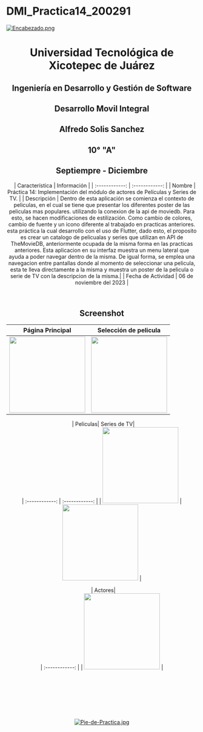 # DMI_Practica14_200291

[![Encabezado.png](https://i.postimg.cc/PJKtvHNC/Encabezado.png)](https://postimg.cc/K3kXCdPb)

<div align="center">
  
# Universidad Tecnológica de Xicotepec de Juárez

## Ingeniería en Desarrollo y Gestión de Software

## Desarrollo Movil Integral

## Alfredo Solis Sanchez
 
## 10° "A"

## Septiempre - Diciembre


&nbsp;
&nbsp;
|  Característica |  Información |
| :------------: | :------------: |
| Nombre  |  Práctica 14: Implementación del módulo de actores de Películas y Series de TV. |
| Descripción  | Dentro de esta aplicación se comienza el contexto de peliculas, en el cual se tiene que presentar los diferentes poster de las peliculas mas populares. utilizando la conexion de la api de moviedb. Para esto, se hacen modificaciones de estilización. Como cambio de colores, cambio de fuente y un icono diferente al trabajado en practicas anteriores. esta práctica la cual desarrollo con el uso de Flutter, dado esto, el proposito es crear un catalogo de pelicualas y series que utilizan en API de TheMovieDB, anteriormente ocupada de la misma forma en las practicas anteriores. Esta aplicacion en su interfaz muestra un menu lateral que ayuda a poder navegar dentro de la misma. De igual forma, se emplea una navegacion entre pantallas donde al momento de seleccionar una pelicula, esta te lleva directamente a la misma y muestra un poster de la pelicula o serie de TV con la descripcion de la misma.|
|  Fecha de Actividad  |  06 de noviembre del 2023  |

&nbsp;
&nbsp;

## Screenshot 

|  Página Principal| Selección de pelicula  |    
| :------------: | :------------: | 
|  <img src="https://i.postimg.cc/QM5PN5nv/dd.jpg" width="200"/> | <img src="https://i.postimg.cc/vT8SvKHd/ddd.jpg" width="200"/>  |

&nbsp;
|  Peliculas| Series  de TV|    
| :------------: | :------------: | 
|  <img src="https://i.postimg.cc/BQK2VgLW/dd.jpg" width="200"/> | <img src="https://i.postimg.cc/7Y0m2DNT/ddd.jpg" width="200"/>  |

&nbsp;
|  Actores|   
| :------------: | 
|  <img src="https://i.postimg.cc/bNx005Wb/q.jpg" width="200"/> |


&nbsp;
&nbsp;




<br>
<br>
<br>
<br>

[![Pie-de-Practica.jpg](https://i.postimg.cc/MKKZ2nrV/Pie-de-Practica.jpg)](https://postimg.cc/WtCc01V1)
